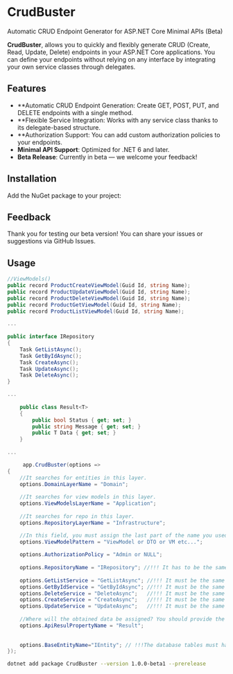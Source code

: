 # CrudBuster
Automatic CRUD Endpoint Generator for ASP.NET Core Minimal APIs (Beta)

**CrudBuster**, allows you to quickly and flexibly generate CRUD (Create, Read, Update, Delete) endpoints in your ASP.NET Core applications. You can define your endpoints without relying on any interface by integrating your own service classes through delegates.

## Features
- **Automatic CRUD Endpoint Generation: Create GET, POST, PUT, and DELETE endpoints with a single method.
- **Flexible Service Integration: Works with any service class thanks to its delegate-based structure.
- **Authorization Support: You can add custom authorization policies to your endpoints.
- **Minimal API Support**: Optimized for .NET 6 and later.
- **Beta Release**: Currently in beta — we welcome your feedback!

## Installation
Add the NuGet package to your project:

## Feedback
Thank you for testing our beta version! You can share your issues or suggestions via GitHub Issues.


## Usage
```csharp
//ViewModels()
public record ProductCreateViewModel(Guid Id, string Name);
public record ProductUpdateViewModel(Guid Id, string Name);
public record ProductDeleteViewModel(Guid Id, string Name);
public record ProductGetViewModel(Guid Id, string Name);
public record ProductListViewModel(Guid Id, string Name);

...
    
public interface IRepository
{
    Task GetListAsync();
    Task GetByIdAsync();
    Task CreateAsync();
    Task UpdateAsync();
    Task DeleteAsync();
}

... 
    
    public class Result<T>
    {
        public bool Status { get; set; }
        public string Message { get; set; }
        public T Data { get; set; }
    }
    
...

     app.CrudBuster(options =>
{
    //It searches for entities in this layer.
    options.DomainLayerName = "Domain";
    
    //It searches for view models in this layer.
    options.ViewModelsLayerName = "Application";
    
    //It searches for repo in this layer.
    options.RepositoryLayerName = "Infrastructure";

    //In this field, you must assign the last part of the name you used in your view model classes. For example: ProductCreateViewModel, ProductCreateVM, ProductCreateDTO, or whatever naming convention you follow.
    options.ViewModelPattern = "ViewModel or DTO or VM etc...";
    
    options.AuthorizationPolicy = "Admin or NULL"; 
    
    options.RepositoryName = "IRepository"; //!!! It has to be the same as the name of the repository.".
    
    options.GetListService = "GetListAsync"; //!!! It must be the same as the method name in the repository.
    options.GetByIdService = "GetByIdAsync"; //!!! It must be the same as the method name in the repository.
    options.DeleteService = "DeleteAsync";   //!!! It must be the same as the method name in the repository.
    options.CreateService = "CreateAsync";   //!!! It must be the same as the method name in the repository.
    options.UpdateService = "UpdateAsync";   //!!! It must be the same as the method name in the repository.
    
    //Where will the obtained data be assigned? You should provide the name of the base response field in this area.
    options.ApiResulPropertyName = "Result";
    
    
    options.BaseEntityName="IEntity"; // !!!The database tables must have the same name as the base entity class they inherit from.
});
```

```bash
dotnet add package CrudBuster --version 1.0.0-beta1 --prerelease